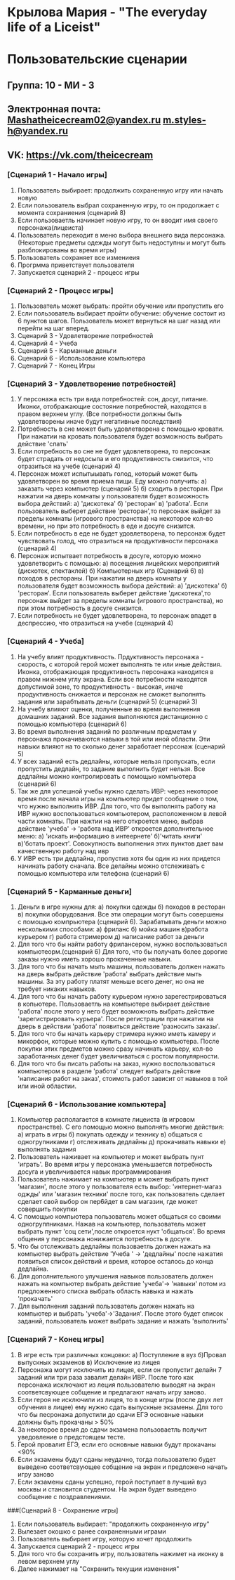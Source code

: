 # Крылова Мария - "The everyday life of a Liceist"
# Пользовательские сценарии 

## Группа: 10 - МИ - 3
## Электронная почта: Mashatheicecream02@yandex.ru   m.styles-h@yandex.ru
## VK: https://vk.com/theicecream


### [Сценарий 1 - Начало игры]

1. Пользователь выбирает: продолжить сохраненную игру или начать новую
2. Если пользователь выбрал сохраненную игру, то он продолжает с момента сохраниения (сценарий 8)
3. Если пользоваетль начинает новую игру, то он вводит имя своего персонажа(лицеиста)
4. Пользователь переходит в меню выбора внешнего вида персонажа. (Некоторые предметы одежды могут быть недоступны и могут быть        разблокированы во время игры)
5. Пользователь сохраняет все измениеия 
6. Прогрмма приветствует пользователя
7. Запускается сценарий 2 - процесс игры 

### [Сценарий 2 - Процесс игры]

1. Пользователь может выбрать: пройти обучение или пропустить его 
2. Если пользователь выбирает пройти обучение: обучение состоит из 6 пунктов шагов. Пользователь может вернуться на шаг назад или перейти на шаг вперед. 
3. Сценарий 3 - Удовлетворение потребностей 
4. Сценарий 4 - Учеба
5. Сценарий 5 - Карманные деньги
6. Сценарий 6 - Использование компьютера 
7. Сценарий 7 - Конец Игры

### [Сценарий 3 - Удовлетворение потребностей]

1. У персонажа есть три вида потребностей: сон, досуг, питание. Иконки, отображающие состояние потребностей, находятся в правом верхнем углу. (Все потребности должны быть удовлетворены иначе будут негативные последствия)
2. Потребность в сне может быть удовлетворена с помощью кровати. При нажатии на кровать пользователя будет возможность выбрать действие 'спать' 
3. Если потребность во сне не будет удовлетворена, то персонаж будет страдать от недосыпа и его продуктивность снизится, что отразиться на учебе (сценарий 4)
4. Персонаж может испытыывать голод, который может быть удовлетворен во время приема пищи. Еду можно получить: а) заказать через компьютер (сценарий 5) б) сходить в ресторан. При нажатии на дверь комнаты у пользователя будет возможность выбора действий: a) 'дискотека' б)  'ресторан' в) 'работа'. Если пользователь выберет действие 'ресторан',то персонаж выйдет за пределы комнаты (игрового пространства) на некоторое кол-во времени, но при это потребность в еде и досуге снизится.
5. Если потребность в еде не будет удовлетворена, то персонаж будет чувствовать голод, что отразиться на продуктивности персонажа (сценарий 4)
6. Персонаж испытвает потребность в досуге, которую можно удовлетворить с помощью: а) посещения лицейских мероприятий (дискотек, спектаклей) б) Компьютерных игр (Сценарий 6) в) походов в рестораны.  При нажатии на дверь комнаты у пользователя будет возможность выбора действий: a) 'дискотека' б) 'ресторан'. Если пользователь выберет действие 'дискотека',то персонаж выйдет за пределы комнаты (игрового пространства), но при этом потребность в досуге снизится.
7. Если потребность не будет удовлетворена, то персонаж впадет в деспрессию, что отразиться на учебе (сценарий 4)

### [Сценарий 4 - Учеба]

1. На учебу влият продуктивность. Прдуктивность персонажа - скорость, c которой герой может выполнять те или иные действия. Иконка, отображающая продуктивность персонажа находится в правом нижнем углу экрана. Если все потребности находятся допустимой зоне, то продуктивность - высокая, иначе продуктивность снижается и персонаж не сможет выполнять задания или зарабтывать деньги (сценарий 5) (сценарий 3)
2. На учебу влияют оценки, полученные во время выполнения домашних заданий. Все задания выполняются дистанционно с помощью компьютера (сценарий 6)
3. Во время выполнения заданий по различным предметам у персонажа прокачиваются навыки в той или иной области. Эти навыки влияют на то сколько денег заработает персонаж (сценарий 5)
4. У всех заданий есть дедлайны, которые нельзя пропускать, если пропустить дедлайн, то задание выполнить будет нельзя. Все дедлайны можно контролировать с помощью компьютера (сценарий 6)
5. Так же для успешной учебы нужно сделать ИВР: через некоторое время после начала игры на компьютер придет сообщение о том, что нужно выполнить ИВР. Для того, что бы выполнять работу на ИВР нужно воспользоваться компьютером, расположенном в левой части комнаты. При нажтии на него откроется меню, выбрав действие 'учеба' -> 'работа над ИВР' откроется дополнительное меню: а) 'искать информацию в интеернете' б)'читать книги' в)'ботать проект'. Cовокупность выполнения этих пунктов дает вам качественную работу над ивр  
6. У ИВР есть три дедлайна, пропустив хотя бы один из них придется начинать работу сначала. Все делайны можно отслеживать с помощью компьютера или телефона (сценарий 6)

### [Сценарий 5 - Карманные деньги]

1. Деньги в игре нужны для: a) покупки одежды б) походов в ресторан в) покупки оборудования. Все эти операции могут быть совершены с помощью компрьютера (сценарий 6). Зарабатывать деньги можно несколькими способами: а) фриланс б) мойка машин в)работа курьером г) работа стримером  д) написание работ за деньги
2. Для того что бы найти работу фрилансером, нужно воспользоваться компьютеорм.(сценарий 6) Для того, что бы получать более дорогие заказы нужно иметь хорошо прокаченные навыки.
3. Для того что бы начать мыть машины, пользователь должен нажать на дверь выбрать действие 'работа' выбрать действие мыть машины. За эту работу платят меньше всего денег, но она не требует никаких навыков.
4. Для того что бы начать работу курьером нужно зарегестрироваться в копьютере. Пользоваетль на компьютере выбирает действие 'работа' после этого у него будет возможноть выбрать действие 'зарегистрировать курьера'. После регистрации при нажатии на дверь в действии 'работа' появиться действие 'разносить заказы'.
5. Для того что бы начать карьеру стримера нужно иметь камеру и микорфон, которые можно купить с помощью компьютера. После покупки этих предметов можно сразу начинать карьеру, кол-во заработанных денег будет увеличиваться с ростом популярности.
6. Для того что бы писать работы на заказ, нужно воспользоваться компьютером в разделе 'работа' следует выбрать действие 'написания работ на заказ', стоимоть работ зависит от навыков в той или иной областии.

### [Сценарий 6 - Использование компьютера]

1. Компьютер располагается в комнате лицеиcта (в игровом пространстве). С его помощью можно выполнять многие действия: a) играть в игры б) покупать одежду и технику в) общаться с одногрупниками г) отслеживать дедлайны д) прокачивать навыки е) выполнять задания
2. Пользователь наживает на компьютер и может выбрать пунт 'играть'. Во время игры у персонажа уменьшается потребность досуга и увеличивается навык программирования
3. Пользователь нажимает на компьютер и может выбрать пункт 'магазин', после этого у пользователя есть выбор: 'интернет-магаз оджды' или 'магазин техники' после того, как пользователь сделает сделает свой выбор он пер6йдет в сам магазин, где может совершить покупки
4. C помощью компьютера пользователь может общаться со своими одногруппниками. Нажав на компьютер, пользователь может выбрать пункт 'соц сети',после откроется нукт 'общаться'. Во время общения у персонажа нонижается потребность в досуге.
5. Что бы отслеживать дедлайны пользоваетль должен нажать на компьютер выбрать действие 'Учеба ' -> 'дедлайны' после нажатия появиться список действий и время, которое осталось до конца дедлайна. 
6. Для дополнительного улучшения навыков пользователь должен нажать на компьютер выбрать действие 'учеба'-> 'навыки' потом из предложенного списка выбрать область навыка и нажать 'прокачать'
7. Для выполнения заданий пользователь должен нажать на компьютер и выбрать 'учеба'->'Задания'. После этого будет список заданий, пользователь может выбрать задание и нажать 'выполнить'

### [Сценарий 7 - Конец игры]

1. В игре есть три различных концовки: a) Поступление в вуз б)Провал выпускных экзаменов в) Исключение из лицея
2. Персонажа могут исключить из лицея, если он пропустит делайн 7 заданий или три раза завалит делайн ИВР. После того как персонажа исключают из леция пользователю выводят на экран соответсвующее собщение и предлагают начать игру заново.
3. Если героя не исключили из лицея, то в конце игры (после двух лет обучения в лицее) ему нужно сдать выпускные экзамены. Для того что бы песронажа допустили до сдачи ЕГЭ основные навыки должны быть прокачаны > 50%
4. За некоторое время до сдачи экзамена пользоваетль получит уведовление о предстоящем тесте.
5. Герой провалит ЕГЭ, если его основные навыки будут прокачаны <90%
6. Если экзамены будут сданы неудачно, тогда пользователю будет выведено соответсвующее собщение на экран и предложено начать игру заново
7. Если экзамены сданы успешно, герой поступает в лучший вуз москвы и становится студентом. На экран будет выведено сообщение с поздравлениями.

###[Сценарий 8 - Сохранение игры]
1. Если пользователь выбирает: "продолжить сохраненную игру"
2. Вылезает окошко с ранее сохраненными играми
3. Пользователь выбирает игру, которую хочет продолжить
4. Запускается сценарий 2 - процесс игры
5. Для того что бы сохранить игру, пользователь нажимет на иконку в левом верхнем углу
6. Далее нажимает на "Сохранить текущии изменения"

